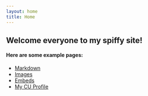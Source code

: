 ```yaml
---
layout: home
title: Home
---
```


## Welcome everyone to my spiffy site!


#### Here are some example pages:

- [Markdown](02-markdown-examples)
- [Images](03-images-examples)
- [Embeds](04-embeds-examples)
- [My CU Profile](https://www.colorado.edu/chbe/todd-n-whittaker)

